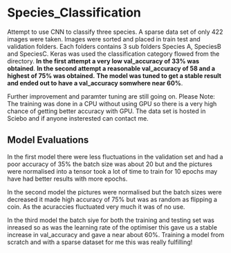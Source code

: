 # Species_Classification
Attempt to use CNN to classify three species.
A sparse data set of only 422 images were taken.
Images were sorted and placed in train test and validation folders.
Each folders contains 3 sub folders Species A, SpeciesB and SpeciesC.
Keras was used the classification category flowed from the directory.
**In the first attempt a very low val_accuracy of 33% was obtained**.
**In the second attempt a reasonable val_accuracy of 58 and a highest of 75% was obtained.**
**The model was tuned to get a stable result and ended out to have a val_accuracy somwhere near 60%**. 

Further improvement and paramter tuning are still going on.
Please Note: The training was done in a CPU without using GPU so there is a very high chance of getting better accuracy with GPU.
The data set is hosted in Sciebo and if anyone insterested can contact me.
## Model Evaluations
In the first model there were less fluctuations in the validation set and had a poor accuracy of 35% the batch size was about 20 but and the pictures were normalised into a tensor took a lot of time to train for 10 epochs may have had better results with more epochs.

In the second model the pictures were normalised but the batch sizes were decreased it made high accuracy of 75% but was as random as flipping a coin. As the acuraccies fluctuated very much it was of no use.

In the third model the batch siye for both the training and testing set was inreased so as was the learning rate of the optimiser this gave us a stable increase in val_accuracy and gave a near about 60%. Training a model from scratch and with a sparse dataset for me this was really fulfilling!
